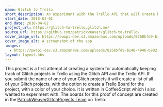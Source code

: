 ```yaml
---
name: Glitch to Trello
short_description: An experiment with the Trello API that will create boards for your existing Glitch projects.
start_date: 2018-04-01
end_date: 2018-04-02
project_url: https://glitch-to-trello.glitch.me/
source_url: https://github.com/patrickweaver/glitch-to-trello/
cover_image_url: https://pwapi-dev.s3.amazonaws.com/uploads/8268bfd9-b146-4946-b802-7b42100ec4d1
cover_image_alt: A screenshot of the app
images:
  - https://pwapi-dev.s3.amazonaws.com/uploads/8268bfd9-b146-4946-b802-7b42100ec4d1
layout: layout.hbs
---
```


This project is a first attempt at creating a system for automatically keeping track of Glitch projects in Trello using the Glitch API and the Trello API. If you submit the name of one of your Glitch projects it will create a list of all of your Glitch projects, with the option to create a Trello Board for the project, with a color of your choice. It is written in CoffeeScript which I also wanted to experiment with. The boards for this proof of concept are created in the [PatrickWeaverGlitchProjects Team](https://trello.com/patrickweaverglitch) on Trello.